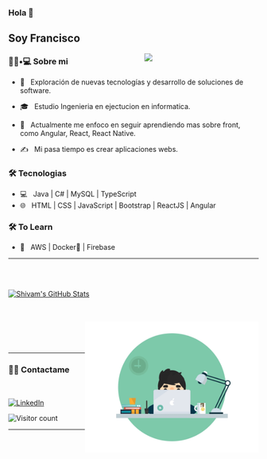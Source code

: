 ### Hola 👋<h2> Soy Francisco</h2>

<img align='right' src="https://media.giphy.com/media/M9gbBd9nbDrOTu1Mqx/giphy.gif" width="230">

<h3> 👨🏻•💻 Sobre mi </h3>



- 🤔 &nbsp; Exploración de nuevas tecnologías y desarrollo de soluciones de software.

- 🎓 &nbsp; Estudio Ingenieria en ejectucion en informatica.

- 🌱 &nbsp; Actualmente me enfoco en seguir aprendiendo mas sobre front, como Angular, React, React Native.

- ✍️ &nbsp; Mi pasa tiempo es crear aplicaciones webs.



<h3>🛠 Tecnologias</h3>



- 💻 &nbsp;  Java | C# | MySQL | TypeScript 
- 🌐 &nbsp; HTML | CSS | JavaScript | Bootstrap | ReactJS | Angular 

<!--

- 🛢 &nbsp; MySQL | MongoDB

-->



<h3>🛠 To Learn</h3>

- 🔧 &nbsp; AWS | Docker🐳 | Firebase 

<hr>



<br/><br/>

[![Shivam's GitHub Stats](https://github-readme-stats.vercel.app/api?username=Nvatillo&show_icons=true)](https://github.com/shivam0110)

<br/>

<br/>

<img src="https://github.com/nirala69/nirala69/blob/master/70804f7e25b11f29db904f2fa7b4cd9d.gif" width="350" align='right'>

<br><br>



<hr>



<h3> 🤝🏻 Contactame </h3>

<br>



<p align="center">

<a href="https://www.linkedin.com/in/francisco-gajardo-perez/"><img alt="LinkedIn" src="https://icons.iconarchive.com/icons/sicons/flat-shadow-social/256/linkedin-icon.png"></a>

</p>





![Visitor count](https://visitor-badge.laobi.icu/badge?page_id=Nvatillo.Nvatillo)  





<hr>
